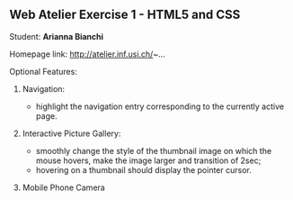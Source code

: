 ## Web Atelier Exercise 1 - HTML5 and CSS
Student: __Arianna Bianchi__

Homepage link: http://atelier.inf.usi.ch/~...

Optional Features: 
1. Navigation: 
    - highlight the navigation entry corresponding to the currently active page.
    
3. Interactive Picture Gallery: 
    - smoothly change the style of the thumbnail image on which the mouse hovers, make the image larger and transition of 2sec;
    - hovering on a thumbnail should display the pointer cursor.
    
4. Mobile Phone Camera

